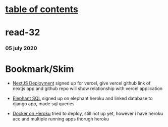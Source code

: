 # [table of contents](https://h-griffin.github.io/reading-notes-401/)
# read-32
### 05 july 2020


# Bookmark/Skim
- [NextJS Deployment](https://nextjs.org/docs/deployment)
signed up for vercel, give vercel github link of nextjs app and github repo will show relationship with vercel application

- [Elephant SQL](https://www.elephantsql.com/)
signed up on elephant heroku and linked database to django app, made sql queries

- [Docker on Heroku](https://devcenter.heroku.com/articles/build-docker-images-heroku-yml)
tried to deploy, still not up yet, however i have heroku acc and multiple running apps thorugh heroku
